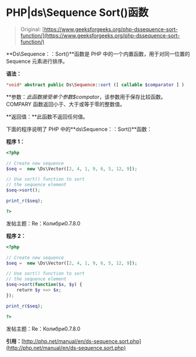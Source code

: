 # PHP|ds\Sequence Sort()函数

> Original: [https://www.geeksforgeeks.org/php-dssequence-sort-function/](https://www.geeksforgeeks.org/php-dssequence-sort-function/)

**Ds\Sequence：：Sort()**函数是 PHP 中的一个内置函数，用于对同一位置的 Sequence 元素进行排序。

**语法：**

```php
*void* abstract public Ds\Sequence::sort ([ callable $comparator ] )

```

**参数：**此函数接受单个参数*$compator*，该参数用于保存比较函数。 COMPARY 函数返回小于、大于或等于零的整数值。

**返回值：**此函数不返回任何值。

下面的程序说明了 PHP 中的**ds\Sequence：：Sort()**函数：

**程序 1：**

```php
<?php

// Create new sequence
$seq =  new \Ds\Vector([2, 4, 1, 9, 6, 5, 12, 9]);

// Use sort() function to sort
// the sequence element
$seq->sort();

print_r($seq);

?>
```

发帖主题：Re：Колибри0.7.8.0

**程序 2：**

```php
<?php

// Create new sequence
$seq =  new \Ds\Vector([2, 4, 1, 9, 6, 5, 12, 9]);

// Use sort() function to sort
// the sequence element
$seq->sort(function($x, $y) {
    return $y <=> $x;
});

print_r($seq);

?>
```

发帖主题：Re：Колибри0.7.8.0

**引用：**[http://php.net/manual/en/ds-sequence.sort.php](http://php.net/manual/en/ds-sequence.sort.php)